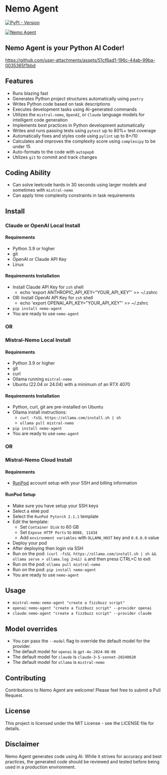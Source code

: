 # Nemo Agent

[![PyPI - Version](https://img.shields.io/pypi/v/nemo-agent)](https://pypi.org/project/nemo-agent/)

[![Nemo Agent](https://cdn.cometheart.com/nemo-agent-2.png)](https://cdn.cometheart.com/nemo-agent.mp4)

## Nemo Agent is your Python AI Coder!


https://github.com/user-attachments/assets/51cf6ad1-196c-44ab-99ba-0035365f1bbd


## Features
* Runs blazing fast
* Generates Python project structures automatically using `poetry`
* Writes Python code based on task descriptions
* Executes development tasks using AI-generated commands
* Utilizes the `mistral-nemo`, `OpenAI`, or `Claude` language models for intelligent code generation
* Implements best practices in Python development automatically
* Writes and runs passing tests using `pytest` up to 80%+ test coverage 
* Automatically fixes and styles code using `pylint` up to 8+/10
* Calculates and improves the complexity score using `complexipy` to be under 15
* Auto-formats to the code with `autopep8`
* Utilizes `git` to commit and track changes

## Coding Ability
* Can solve leetcode hards in 30 seconds using larger models and sometimes with `mistral-nemo`
* Can apply time complexity constraints in task requirements

## Install 

### Claude or OpenAI Local Install

#### Requirements
* Python 3.9 or higher
* git
* OpenAI or Claude API Key
* Linux

#### Requirements Installation
* Install Claude API Key for `zsh` shell
    * echo 'export ANTHROPIC_API_KEY="YOUR_API_KEY"' >> ~/.zshrc
* OR: Install OpenAI API Key for `zsh` shell
    * echo 'export OPENAI_API_KEY="YOUR_API_KEY"' >> ~/.zshrc
* `pip install nemo-agent`
* You are ready to use `nemo-agent`

### OR

### Mistral-Nemo Local Install

#### Requirements
* Python 3.9 or higher
* git
* curl
* Ollama running `mistral-nemo`
* Ubuntu (22.04 or 24.04) with a minimum of an RTX 4070

#### Requirements Installation
* Python, curl, git are pre-installed on Ubuntu
* Ollama install instructions:
    * `curl -fsSL https://ollama.com/install.sh | sh`
    * `ollama pull mistral-nemo`
* `pip install nemo-agent`
* You are ready to use `nemo-agent`

### OR

### Mistral-Nemo Cloud Install

#### Requirements
* [RunPod](https://runpod.io) account setup with your SSH and billing information

#### RunPod Setup
* Make sure you have setup your SSH keys
* Select a `4090` pod
* Select the `RunPod Pytorch 2.1.1` template
* Edit the template:
    * Set `Container Disk` to 60 GB
    * Set `Expose HTTP Ports` to `8888, 11434`
    * Add `environment variables` with `OLLAMA_HOST` key and `0.0.0.0` value
* Deploy your pod
* After deploying then login via SSH
* Run on the pod: `(curl -fsSL https://ollama.com/install.sh | sh && ollama serve > ollama.log 2>&1) &` and then press CTRL+C to exit
* Run on the pod: `ollama pull mistral-nemo`
* Run on the pod: `pip install nemo-agent`
* You are ready to use `nemo-agent`

## Usage

* `mistral-nemo`: `nemo-agent "create a fizzbuzz script"`
* `openai`: `nemo-agent "create a fizzbuzz script" --provider openai`
* `claude`: `nemo-agent "create a fizzbuzz script" --provider claude`

## Model overrides

* You can pass the `--model` flag to override the default model for the provider.
* The default model for `openai` is `gpt-4o-2024-08-06`
* The default model for `claude` is `claude-3-5-sonnet-20240620`
* The default model for `ollama` is `mistral-nemo`

## Contributing
Contributions to Nemo Agent are welcome! Please feel free to submit a Pull Request.

## License
This project is licensed under the MIT License - see the LICENSE file for details.

## Disclaimer
Nemo Agent generates code using AI. While it strives for accuracy and best practices, the generated code should be reviewed and tested before being used in a production environment.
